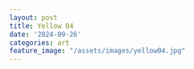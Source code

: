 ```yaml
---
layout: post
title: Yellow 04
date: '2024-09-26'
categories: art
feature_image: "/assets/images/yellow04.jpg"
---
```

